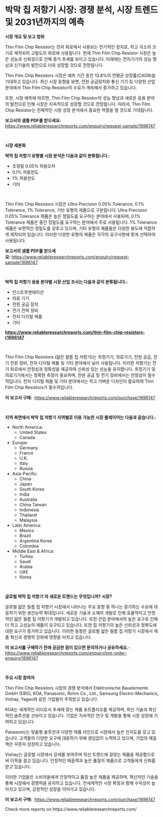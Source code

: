 <p><h1>박막 칩 저항기 시장: 경쟁 분석, 시장 트렌드 및 2031년까지의 예측</h1></p><p><strong>시장 개요 및 보고 범위</strong></p>
<p><p>Thin Film Chip Resistor는 전자 회로에서 사용되는 전기적인 장치로, 작고 극소의 크기로 제작되어 고밀도의 회로에 사용됩니다. 현재 Thin Film Chip Resistor 시장은 높은 성능과 신뢰성으로 인해 증가 추세를 보이고 있습니다. 미래에는 전자기기의 성능 향상과 신기술의 발전으로 더욱 성장할 것으로 전망됩니다.</p><p>Thin Film Chip Resistors 시장은 예측 기간 동안 13.8%의 연평균 성장률(CAGR)을 기대하고 있습니다. 최신 시장 동향을 보면, 전원 공급장치와 통신 기기 등 다양한 산업 분야에서 Thin Film Chip Resistor의 수요가 계속해서 증가하고 있습니다.</p><p>또한, 시장 예측에 따르면, Thin Film Chip Resistor의 성능 향상과 새로운 응용 분야의 발전으로 인해 시장은 지속적으로 성장할 것으로 전망됩니다. 따라서, Thin Film Chip Resistor는 전체적인 시장 성장 분석에서 중요한 역할을 할 것으로 기대됩니다.</p></p>
<p><strong>보고서의 샘플 PDF를 받으세요:</strong> <a href="https://www.reliableresearchreports.com/enquiry/request-sample/1696147">https://www.reliableresearchreports.com/enquiry/request-sample/1696147</a></p>
<p>&nbsp;</p>
<p><strong>시장 세분화</strong></p>
<p><strong>박막 칩 저항기 유형별 시장 분석은 다음과 같이 분류됩니다.:</strong></p>
<p><ul><li>초정밀 0.05% 허용오차</li><li>0.1% 허용한도</li><li>1% 허용한도</li><li>기타</li></ul></p>
<p>&nbsp;</p>
<p><p>Thin Film Chip Resistors 시장은 Ultra Precision 0.05% Tolerance, 0.1% Tolerance, 1% Tolerance, 기타 유형의 제품으로 구분됩니다. Ultra Precision 0.05% Tolerance 제품은 높은 정밀도를 요구하는 분야에서 사용되며, 0.1% Tolerance 제품은 중간 정밀도를 요구하는 분야에서 주로 사용됩니다. 1% Tolerance 제품은 보편적인 정밀도를 갖추고 있으며, 기타 유형의 제품들은 다양한 용도에 적합하게 제작되어 있습니다. 이러한 다양한 유형의 제품은 각각의 요구사항에 맞게 선택하여 사용됩니다.</p></p>
<p><strong>보고서의 샘플 PDF를 받으세요:</strong>&nbsp;<a href="https://www.reliableresearchreports.com/enquiry/request-sample/1696147">https://www.reliableresearchreports.com/enquiry/request-sample/1696147</a></p>
<p>&nbsp;</p>
<p><strong> 박막 칩 저항기 응용 분야별 시장 산업 조사는 다음과 같이 분류됩니다.:</strong></p>
<p><ul><li>인스트루멘테이션</li><li>의료 기기</li><li>전원 공급 장치</li><li>전기 전력 장비</li><li>전자 디지털 제품</li><li>기타</li></ul></p>
<p><strong><a href="https://www.reliableresearchreports.com/thin-film-chip-resistors-r1696147">https://www.reliableresearchreports.com/thin-film-chip-resistors-r1696147</a></strong></p>
<p>&nbsp;</p>
<p><p>Thin Film Chip Resistors (얇은 필름 칩 저항기)는 측정기기, 의료기기, 전원 공급, 전기 전원 장비, 전자 디지털 제품 및 기타 분야에서 널리 사용됩니다. 이러한 저항기는 전기 회로에서 안정성과 정확성을 제공하여 신뢰성 있는 성능을 유지합니다. 측정기기 및 의료기기에서는 정확한 측정이 중요하며, 전원 공급 및 전기 장비에서는 안정성이 필수적입니다. 전자 디지털 제품 및 기타 분야에서는 작고 가벼운 디자인이 필요하여 Thin Film Chip Resistors가 필수적입니다.</p></p>
<p><strong>이 보고서 구매:</strong>&nbsp; <a href="https://www.reliableresearchreports.com/purchase/1696147">https://www.reliableresearchreports.com/purchase/1696147</a></p>
<p>&nbsp;</p>
<p><strong>지역 측면에서 박막 칩 저항기 지역별로 이용 가능한 시장 플레이어는 다음과 같습니다.:</strong></p>
<p><ul>
    <li>
        North America:
        <ul>
            <li>United States</li>
            <li>Canada</li>
        </ul>
    </li>
    <li>
        Europe:
        <ul>
            <li>Germany</li>
            <li>France</li>
            <li>U.K.</li>
            <li>Italy</li>
            <li>Russia</li>
        </ul>
    </li>
    <li>
        Asia-Pacific:
        <ul>
            <li>China</li>
            <li>Japan</li>
            <li>South Korea</li>
            <li>India</li>
            <li>Australia</li>
            <li>China Taiwan</li>
            <li>Indonesia</li>
            <li>Thailand</li>
            <li>Malaysia</li>
        </ul>
    </li>
    <li>
        Latin America:
        <ul>
            <li>Mexico</li>
            <li>Brazil</li>
            <li>Argentina Korea</li>
            <li>Colombia</li>
        </ul>
    </li>
    <li>
        Middle East & Africa:
        <ul>
            <li>Turkey</li>
            <li>Saudi</li>
            <li>Arabia</li>
            <li>UAE</li>
            <li>Korea</li>
        </ul>
    </li>
    </ul></p>
<p>&nbsp;</p>
<p><strong>글로벌 박막 칩 저항기 의 새로운 트렌드는 무엇입니까? 시장?</strong></p>
<p><p>글로벌 얇은 필름 칩 저항기 시장에서 나타나는 주요 동향 중 하나는 증가하는 수요에 대응하기 위한 생산능력 확대입니다. 새로운 기술과 소재의 개발로 인해 효율적이고 안정적인 얇은 필름 칩 저항기가 개발되고 있습니다. 또한 산업 분야에서의 높은 요구로 인해 더 작고 고성능의 제품이 요구되고 있습니다. 또한 칩 저항기의 높은 신뢰성과 정확도에 대한 요구가 증가하고 있습니다. 이러한 동향은 글로벌 얇은 필름 칩 저항기 시장에서 제품 혁신과 경쟁력 강화에 영향을 미치고 있습니다.</p></p>
<p><strong>이 보고서를 구매하기 전에 궁금한 점이 있으면 문의하거나 공유하세요.</strong>- <a href="https://www.reliableresearchreports.com/enquiry/pre-order-enquiry/1696147">https://www.reliableresearchreports.com/enquiry/pre-order-enquiry/1696147</a></p>
<p>&nbsp;</p>
<p><strong>주요 시장 참여자</strong></p>
<p><p>Thin Film Chip Resistors 시장의 경쟁 분석에서 Elektronische Bauelemente GmbH (EBG), KOA, Panasonic, Rohm Co., Ltd., Samsung Electro-Mechanics, Vishay, Yageo와 같은 기업들이 주목받고 있습니다.</p><p>KOA는 세계적인 리더로서 추세에 맞는 제품 포트폴리오를 제공하며, 최신 기술과 혁신적인 솔루션을 선보이고 있습니다. 기업은 지속적인 연구 및 개발을 통해 시장 성장에 기여하고 있습니다.</p><p>Panasonic는 맞춤형 솔루션과 다양한 제품 라인으로 시장에서 높은 인지도를 갖고 있습니다. 고객들의 다양한 요구에 대응하기 위해 끊임없이 노력하고 있으며, 기업의 매출액은 꾸준히 성장하고 있습니다.</p><p>Vishay는 글로벌 시장에서 강세를 보여주며 최신 트렌드에 걸맞는 제품을 제공함으로써 이목을 끌고 있습니다. 안정적인 매출액과 높은 품질의 제품으로 고객들에게 신뢰를 받고 있습니다.</p><p>이러한 기업들은 소비자들에게 안정적이고 품질 높은 제품을 제공하며, 혁신적인 기술을 통해 시장에서 경쟁력을 유지하고 있습니다. 전세계적인 시장 확장과 함께 수익성이 높아지고 있으며, 긍정적인 성장을 이어가고 있습니다.</p></p>
<p><strong>이 보고서 구매:</strong>&nbsp;&nbsp;<a href="https://www.reliableresearchreports.com/purchase/1696147">https://www.reliableresearchreports.com/purchase/1696147</a></p>
<p>Check more reports on https://www.reliableresearchreports.com/</p>